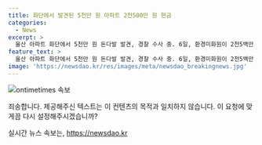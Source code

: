 ```yaml
---
title: 화단에서 발견된 5천만 원 아파트 2천500만 원 현금
categories:
  - News
excerpt: >
  울산 아파트 화단에서 5천만 원 돈다발 발견, 경찰 수사 중. 6일, 환경미화원이 2천5백만 원 추가 발견 후 신고. 모두 5만 원권 100장씩 5 다발. 전날 5천만 원 발견 지점에서 1m 떨어진 곳에 추가 발견. 경찰, CCTV 분석 및 은행 통해 소유자 확인 중. 범죄 관련성 조사 예정.
feature_text: >
  울산 아파트 화단에서 5천만 원 돈다발 발견, 경찰 수사 중. 6일, 환경미화원이 2천5백만 원 추가 발견 후 신고. 모두 5만 원권 100장씩 5 다발. 전날 5천만 원 발견 지점에서 1m 떨어진 곳에 추가 발견. 경찰, CCTV 분석 및 은행 통해 소유자 확인 중. 범죄 관련성 조사 예정.
image: 'https://newsdao.kr/res/images/meta/newsdao_breakingnews.jpg'
---
```


<p><img src="https://newsdao.kr/res/images/meta/newsdao_breakingnews.jpg" alt="ontimetimes 속보" /></p>

<p>죄송합니다. 제공해주신 텍스트는 이 컨텐츠의 목적과 일치하지 않습니다. 이 요청에 맞게끔 다시 설정해주시겠습니까?</p>
실시간 뉴스 속보는, <a href="https://newsdao.kr" rel="dofollow">https://newsdao.kr</a>


